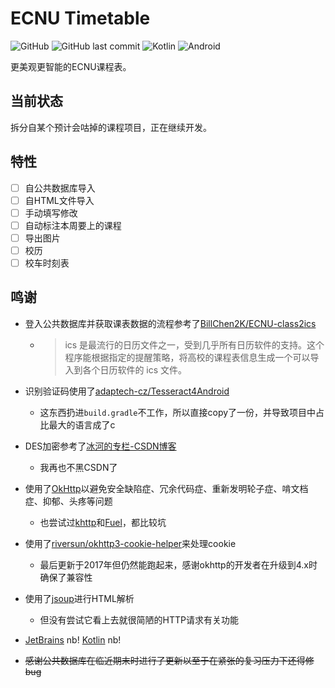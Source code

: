 # ECNU Timetable

![GitHub](https://img.shields.io/github/license/CCXXXI/ecnu-timetable)
![GitHub last commit](https://img.shields.io/github/last-commit/CCXXXI/ecnu-timetable)
![Kotlin](https://img.shields.io/badge/Kotlin-1.5.10-D022B6?logo=kotlin&logoColor=D022B6)
![Android](https://img.shields.io/badge/Android-8.0%2B-3DDC84?logo=android&logoColor=3DDC84)

更美观更智能的ECNU课程表。

## 当前状态

拆分自某个预计会咕掉的课程项目，正在继续开发。

## 特性

- [ ] 自公共数据库导入
- [ ] 自HTML文件导入
- [ ] 手动填写修改
- [ ] 自动标注本周要上的课程
- [ ] 导出图片
- [ ] 校历
- [ ] 校车时刻表

## 鸣谢

* 登入公共数据库并获取课表数据的流程参考了[BillChen2K/ECNU-class2ics](https://github.com/BillChen2K/ECNU-class2ics)

  * > ics 是最流行的日历文件之一，受到几乎所有日历软件的支持。这个程序能根据指定的提醒策略，将高校的课程表信息生成一个可以导入到各个日历软件的 ics 文件。

* 识别验证码使用了[adaptech-cz/Tesseract4Android](https://github.com/adaptech-cz/Tesseract4Android)

  * 这东西扔进`build.gradle`不工作，所以直接copy了一份，并导致项目中占比最大的语言成了c

* DES加密参考了[冰河的专栏-CSDN博客](https://blog.csdn.net/l1028386804/article/details/50196061)

  * 我再也不黑CSDN了

* 使用了[OkHttp](https://square.github.io/okhttp/)以避免安全缺陷症、冗余代码症、重新发明轮子症、啃文档症、抑郁、头疼等问题

  * 也尝试过[khttp](https://github.com/ascclemens/khttp)和[Fuel](https://github.com/kittinunf/fuel)，都比较坑

* 使用了[riversun/okhttp3-cookie-helper](https://github.com/riversun/okhttp3-cookie-helper)来处理cookie

  * 最后更新于2017年但仍然能跑起来，感谢okhttp的开发者在升级到4.x时确保了兼容性

* 使用了[jsoup](https://jsoup.org/)进行HTML解析

  * 但没有尝试它看上去就很简陋的HTTP请求有关功能

* [JetBrains](https://www.jetbrains.com/) nb! [Kotlin](https://kotlinlang.org/) nb!

* <del>感谢公共数据库在临近期末时进行了更新以至于在紧张的复习压力下还得修bug</del>
